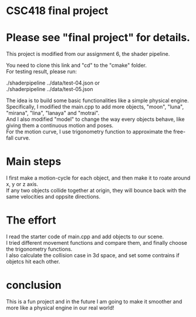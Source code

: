 # CSC418 final project
# Please see "final project" for details.
This project is modified from our assignment 6, the shader pipeline.  

You need to clone this link and "cd" to the "cmake" folder.  
For testing result, please run:  

./shaderpipeline ../data/test-04.json  or  
./shaderpipeline ../data/test-05.json  

The idea is to build some basic functionalities like a simple physical engine.  
Specifically, I modified the main.cpp to add more objects, "moon", "luna", "mirana", "lina", "lanaya" and "motrai".  
And I also modified "model" to change the way every objects behave, like giving them a continuous motion and poses.  
For the motion curve, I use trigonometry function to approximate the free-fall curve.  

# Main steps
I first make a motion-cycle for each object, and then make it to roate around x, y or z axis.  
If any two objects collide together at origin, they will bounce back with the same velocities and oppsite directions.  

# The effort
I read the starter code of main.cpp and add objects to our scene.  
I tried different movement functions and compare them, and finally choose the trigonometry functions.  
I also calculate the collision case in 3d space, and set some contrains if objetcs hit each other.  

# conclusion
This is a fun project and in the future I am going to make it smoother and more like a physical engine in our real world!
